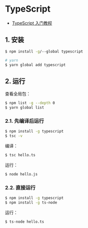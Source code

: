 # TypeScript

- [TypeScript 入门教程](http://ts.xcatliu.com/)

## 1. 安装

```sh
$ npm install -g/--global typescript

# yarn
$ yarn global add typescript
```

## 2. 运行

查看全局包：

```sh
$ npm list -g --depth 0
$ yarn global list
```

### 2.1. 先编译后运行

```sh
$ npm install -g typescript
$ tsc -v
```

编译：

```sh
$ tsc hello.ts
```

运行：

```sh
$ node hello.js
```

### 2.2. 直接运行

```sh
$ npm install -g typescript
$ npm install -g ts-node
```

运行：

```sh
$ ts-node hello.ts
```
